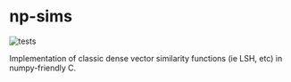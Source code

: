 # np-sims

![tests](https://github.com/softwaredoug/np-sims/actions/workflows/test.yml/badge.svg)

Implementation of classic dense vector similarity functions (ie LSH, etc) in numpy-friendly C.
